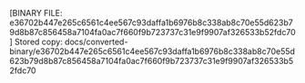 [BINARY FILE: e36702b447e265c6561c4ee567c93daffa1b6976b8c338ab8c70e55d623b79d8b87c856458a7104fa0ac7f660f9b723737c31e9f9907af326533b52fdc70]
Stored copy: docs/converted-binary/e36702b447e265c6561c4ee567c93daffa1b6976b8c338ab8c70e55d623b79d8b87c856458a7104fa0ac7f660f9b723737c31e9f9907af326533b52fdc70
